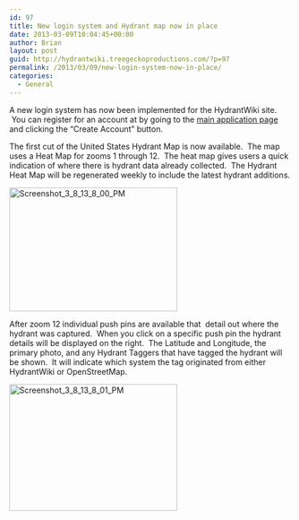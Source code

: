 ```yaml
---
id: 97
title: New login system and Hydrant map now in place
date: 2013-03-09T10:04:45+00:00
author: Brian
layout: post
guid: http://hydrantwiki.treegeckoproductions.com/?p=97
permalink: /2013/03/09/new-login-system-now-in-place/
categories:
  - General
---
```

A new login system has now been implemented for the HydrantWiki site.  You can register for an account at by going to the [main application page](http://app.hydrantwiki.com) and clicking the &#8220;Create Account&#8221; button.

The first cut of the United States Hydrant Map is now available.  The map uses a Heat Map for zooms 1 through 12.  The heat map gives users a quick indication of where there is hydrant data already collected.  The Hydrant Heat Map will be regenerated weekly to include the latest hydrant additions.

[<img class="alignnone size-medium wp-image-103" alt="Screenshot_3_8_13_8_00_PM" src="http://hydrantwiki.treegeckoproductions.com/files/2013/03/Screenshot_3_8_13_8_00_PM-300x221.png" width="300" height="221" />](http://hydrantwiki.treegeckoproductions.com/files/2013/03/Screenshot_3_8_13_8_00_PM.png)

After zoom 12 individual push pins are available that  detail out where the hydrant was captured.  When you click on a specific push pin the hydrant details will be displayed on the right.  The Latitude and Longitude, the primary photo, and any Hydrant Taggers that have tagged the hydrant will be shown.  It will indicate which system the tag originated from either HydrantWiki or OpenStreetMap.

[<img alt="Screenshot_3_8_13_8_01_PM" src="http://hydrantwiki.treegeckoproductions.com/files/2013/03/Screenshot_3_8_13_8_01_PM-300x226.png" width="300" height="226" />](http://hydrantwiki.treegeckoproductions.com/files/2013/03/Screenshot_3_8_13_8_01_PM.png)